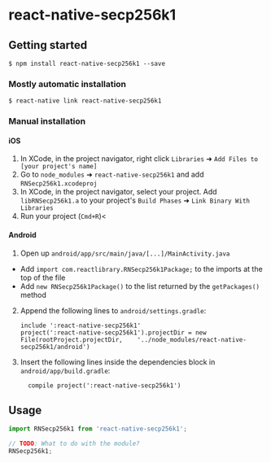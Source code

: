 
# react-native-secp256k1

## Getting started

`$ npm install react-native-secp256k1 --save`

### Mostly automatic installation

`$ react-native link react-native-secp256k1`

### Manual installation


#### iOS

1. In XCode, in the project navigator, right click `Libraries` ➜ `Add Files to [your project's name]`
2. Go to `node_modules` ➜ `react-native-secp256k1` and add `RNSecp256k1.xcodeproj`
3. In XCode, in the project navigator, select your project. Add `libRNSecp256k1.a` to your project's `Build Phases` ➜ `Link Binary With Libraries`
4. Run your project (`Cmd+R`)<

#### Android

1. Open up `android/app/src/main/java/[...]/MainActivity.java`
  - Add `import com.reactlibrary.RNSecp256k1Package;` to the imports at the top of the file
  - Add `new RNSecp256k1Package()` to the list returned by the `getPackages()` method
2. Append the following lines to `android/settings.gradle`:
  	```
  	include ':react-native-secp256k1'
  	project(':react-native-secp256k1').projectDir = new File(rootProject.projectDir, 	'../node_modules/react-native-secp256k1/android')
  	```
3. Insert the following lines inside the dependencies block in `android/app/build.gradle`:
  	```
      compile project(':react-native-secp256k1')
  	```


## Usage
```javascript
import RNSecp256k1 from 'react-native-secp256k1';

// TODO: What to do with the module?
RNSecp256k1;
```
  
